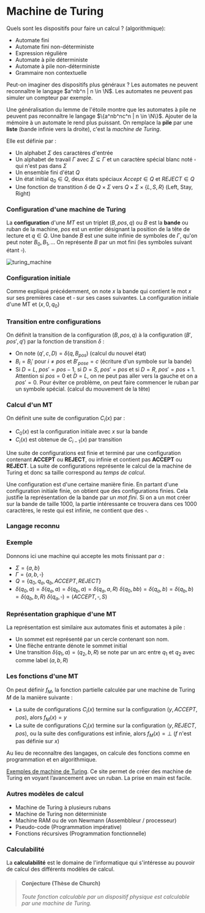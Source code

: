 # Machine de Turing

Quels sont les dispositifs pour faire un calcul ? (algorithmique):

* Automate fini
* Automate fini non-déterministe
* Expression régulière
* Automate à pile déterministe
* Automate  à pile non-déterministe
* Grammaire non contextuelle

Peut-on imaginer des dispositifs plus généraux ? Les automates ne peuvent reconnaître le langage $a^nb^n | n \in \N$. Les automates ne peuvent pas simuler un compteur par exemple. 

Une généralisation du lemme de l'étoile montre que les automates à pile ne peuvent pas reconnaître le langage $\{a^nb^nc^n | n \in \N\}$. Ajouter de la mémoire à un automate le rend plus puissant. On remplace la **pile** par une **liste** (bande infinie vers la droite), c'est la *machine de Turing*.

Elle est définie par :

* Un alphabet $\Sigma$ des caractères d'entrée
* Un alphabet de travail $\Gamma$ avec $\Sigma \subseteq \Gamma$ et un caractère spécial blanc noté $\square$ qui n'est pas dans $\Sigma$
* Un ensemble fini d'état $Q$
* Un état initial $q_0\in Q$, deux états spéciaux $Accept \in Q$ et $REJECT \in Q$
* Une fonction de transtition $\delta$ de $Q\times\Sigma$ vers $Q\times \Sigma \times \{L,S,R \}$ (Left, Stay, Right)

### Configuration d'une machine de Turing

La **configuration** d'une *MT* est un triplet ($B,pos,q$) ou $B$ est la **bande** ou ruban de la machine, $pos$ est un entier désignant la position de la tête de lecture et $q\in Q$. Une bande $B$ est une suite infinie de symboles de $\Gamma$, qu'on peut noter $B_0,B_1,...$ On représente $B$ par un mot fini (les symboles suivant étant $\square$).

![turing_machine](/home/nicof/Desktop/UVSQ/in406/CM/turing_machine.png)

### Configuration initiale

Comme expliqué précédemment, on note $x$ la bande qui contient le mot $x$ sur ses premières case et $\square$ sur ses cases suivantes. La configuration initiale d'une MT et $(x,0,q_0)$

### Transition entre configurations

On définit la transition de la configuration $(B,pos,q)$ à la configuration $(B',pos',q')$ par la fonction de transition $\delta$ :

* On note $(q',c,D) = \delta(q,B_{pos})$ (calcul du nouvel état)
* $B_i = B_i'$ pour $i\neq pos$ et $B'_{pose} = c$ (écriture d'un symbole sur la bande)
* Si $D = L$, $pos'=pos-1$, si $D=S$, $pos'=pos$ et si $D=R$, $pos'=pos+1$.
  Attention si $pos= 0$ et $D=L$, on ne peut pas aller vers la gauche et on a $pos′= 0$. Pour éviter ce problème, on peut faire commencer le ruban par un symbole spécial. (calcul du mouvement de la tête)

### Calcul d'un MT

On définit une suite de configuration $C_i(x)$ par :

* $C_0(x)$ est la configuration initiale avec $x$ sur la bande
* $C_i(x)$ est obtenue de $C_{i-1}(x)$ par transition

Une suite de configurations est finie et terminé par une configuration contenant **ACCEPT** ou **REJECT**, ou infinie et contient pas **ACCEPT** ou **REJECT**. La suite de configurations représente le calcul de la machine de Turing et donc sa taille correspond au *temps de calcul*.

Une configuration est d'une certaine manière finie. En partant d'une configuration initiale finie, on obtient que des configurations finies. Cela justifie la représentation de la bande par un *mot fini*. Si on a un mot créer sur la bande de taille 1000, la partie intéressante ce trouvera dans ces 1000 caractères, le reste qui est infinie, ne contient que des $\square$.

### Langage reconnu

### Exemple

Donnons ici une machine qui accepte les mots finissant par $a$ :

*  $\Sigma = \{a,b\}$
* $\Gamma = \{a,b,\square\}$
* $Q=\{q_0,q_a,q_b, ACCEPT,REJECT \}$
*  $\delta(q_0,a) = \delta(q_a,a) = \delta(q_b,a) = \delta(q_a,a,R)$
   $\delta(q_0,bb) = \delta(q_a,b) = \delta(q_b,b) = \delta(q_b,b,R)$
   $\delta(q_a,\square) = (ACCEPT,\square,S)$

### Représentation graphique d'une MT

La représentation est similaire aux automates finis et automates à pile :

* Un sommet est représenté par un cercle contenant son nom.
* Une flèche entrante dénote le sommet initial
* Une transition $\delta(q_1,a) = (q_2,b,R)$ se note par un arc entre $q_1$ et $q_2$ avec comme label $(a,b,R)$

### Les fonctions d'une MT

On peut définir $f_M$, la fonction partielle calculée par une machine de Turing $M$ de la manière suivante : 

* La suite de configurations $C_i(x)$ termine sur la configuration $(y,ACCEPT, pos)$, alors $f_M(x) = y$
* La suite de configurations $C_i(x)$ termine sur la configuration $(y,REJECT,pos)$, ou la suite des configurations est infinie, alors $f_M(x)=\bot$ ($f$ n'est pas définie sur $x$)

Au lieu de reconnaître des langages, on calcule des fonctions comme en programmation et en algorithmique. 

[Exemples de machine de Turing](https://turingmachinesimulator.com/). Ce site permet de créer des machine de Turing en voyant l’avancement avec un ruban. La prise en main est facile.

### Autres modèles de calcul

* Machine de Turing à plusieurs rubans
* Machine de Turing non déterministe
* Machine RAM ou de von Newmann (Assembbleur / processeur)
* Pseudo-code (Programmation impérative)
* Fonctions récursives (Programmation fonctionnelle)

### Calculabilité

La **calculabilité** est le domaine de l'informatique qui s'intéresse au pouvoir de calcul des différents modèles de calcul.

> #### Conjecture (Thèse de Church)
>
> *Toute fonction calculable par un dispositif physique est calculable par une machine de Turing.*